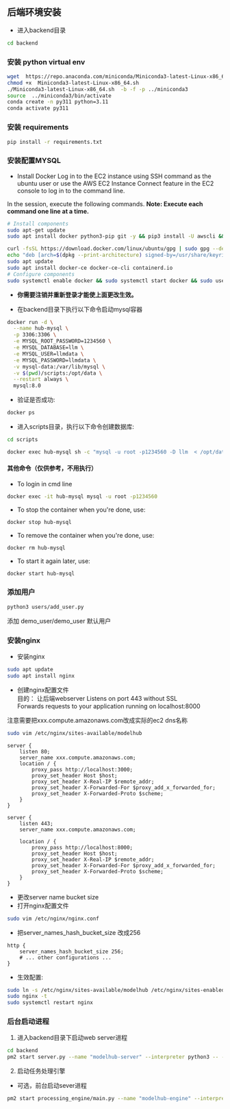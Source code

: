 ## 后端环境安装
- 进入backend目录
```bash
cd backend
```
### 安装 python virtual env

```bash
wget  https://repo.anaconda.com/miniconda/Miniconda3-latest-Linux-x86_64.sh
chmod +x  Miniconda3-latest-Linux-x86_64.sh
./Miniconda3-latest-Linux-x86_64.sh  -b -f -p ../miniconda3
source  ../miniconda3/bin/activate
conda create -n py311 python=3.11
conda activate py311
```

### 安装 requirements
```bash
pip install -r requirements.txt
```

### 安装配置MYSQL
- Install Docker
Log in to the EC2 instance using SSH command as the ubuntu user or use the AWS EC2 Instance Connect feature in the EC2 console to log in to the command line. 

In the session, execute the following commands.
 **Note: Execute each command one line at a time.**
```bash  
# Install components
sudo apt-get update
sudo apt install docker python3-pip git -y && pip3 install -U awscli && pip install pyyaml==5.3.1

curl -fsSL https://download.docker.com/linux/ubuntu/gpg | sudo gpg --dearmor -o /usr/share/keyrings/docker-archive-keyring.gpg
echo "deb [arch=$(dpkg --print-architecture) signed-by=/usr/share/keyrings/docker-archive-keyring.gpg] https://download.docker.com/linux/ubuntu $(lsb_release -cs) stable" | sudo tee /etc/apt/sources.list.d/docker.list > /dev/null
sudo apt update
sudo apt install docker-ce docker-ce-cli containerd.io
# Configure components
sudo systemctl enable docker && sudo systemctl start docker && sudo usermod -aG docker $USER

```
- **你需要注销并重新登录才能使上面更改生效。**

- 在backend目录下执行以下命令启动mysql容器
```bash
docker run -d \
  --name hub-mysql \
  -p 3306:3306 \
  -e MYSQL_ROOT_PASSWORD=1234560 \
  -e MYSQL_DATABASE=llm \
  -e MYSQL_USER=llmdata \
  -e MYSQL_PASSWORD=llmdata \
  -v mysql-data:/var/lib/mysql \
  -v $(pwd)/scripts:/opt/data \
  --restart always \
  mysql:8.0
```

- 验证是否成功:
```bash
docker ps
```

- 进入scripts目录，执行以下命令创建数据库:
```bash
cd scripts 

docker exec hub-mysql sh -c "mysql -u root -p1234560 -D llm  < /opt/data/mysql_setup.sql"
```

#### 其他命令（仅供参考，不用执行）
- To login in cmd line
```bash
docker exec -it hub-mysql mysql -u root -p1234560
```

- To stop the container when you're done, use:
```bash
docker stop hub-mysql
```

- To remove the container when you're done, use:
```bash
docker rm hub-mysql
```

- To start it again later, use:
```bash
docker start hub-mysql
```

### 添加用户
```bash
python3 users/add_user.py
```
添加 demo_user/demo_user 默认用户

### 安装nginx
- 安装nginx
```bash
sudo apt update 
sudo apt install nginx
```

- 创建nginx配置文件  
目的：
  让后端webserver Listens on port 443 without SSL  
  Forwards requests to your application running on localhost:8000  

注意需要把xxx.compute.amazonaws.com改成实际的ec2 dns名称
```bash 
sudo vim /etc/nginx/sites-available/modelhub
```

```nginx
server {
    listen 80;
    server_name xxx.compute.amazonaws.com;
    location / {
        proxy_pass http://localhost:3000;
        proxy_set_header Host $host;
        proxy_set_header X-Real-IP $remote_addr;
        proxy_set_header X-Forwarded-For $proxy_add_x_forwarded_for;
        proxy_set_header X-Forwarded-Proto $scheme;
    }
}

server {
    listen 443;
    server_name xxx.compute.amazonaws.com;

    location / {
        proxy_pass http://localhost:8000;
        proxy_set_header Host $host;
        proxy_set_header X-Real-IP $remote_addr;
        proxy_set_header X-Forwarded-For $proxy_add_x_forwarded_for;
        proxy_set_header X-Forwarded-Proto $scheme;
    }
}
```

- 更改server name bucket size 
- 打开nginx配置文件
```bash
sudo vim /etc/nginx/nginx.conf
```
- 把server_names_hash_bucket_size 改成256
```nginx
http {
    server_names_hash_bucket_size 256;
    # ... other configurations ...
}
```

- 生效配置:
```bash
sudo ln -s /etc/nginx/sites-available/modelhub /etc/nginx/sites-enabled/ 
sudo nginx -t 
sudo systemctl restart nginx
```

### 后台启动进程
1. 进入backend目录下启动web server进程  
```bash
cd backend
pm2 start server.py --name "modelhub-server" --interpreter python3 -- --host 0.0.0.0 --port 8000
```
2. 启动任务处理引擎
- 可选，前台启动sever进程
```bash
pm2 start processing_engine/main.py --name "modelhub-engine" --interpreter python3
```
